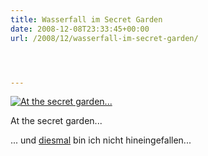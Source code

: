 ```yaml
---
title: Wasserfall im Secret Garden
date: 2008-12-08T23:33:45+00:00
url: /2008/12/wasserfall-im-secret-garden/




---
```

<div class="flickr">
  <a href="http://www.flickr.com/photos/schreibblogade/3095664988/" title="At the secret garden..."><img src="//farm4.static.flickr.com/3114/3095664988_84a2cb8d7d.jpg" alt="At the secret garden..." /></a></p>

  <p>
    At the secret garden...
  </p>
</div>

... und [diesmal][1] bin ich nicht hineingefallen...

 [1]: https://samui-samui.de/photo/1261/fraglicher-wasserfall/
